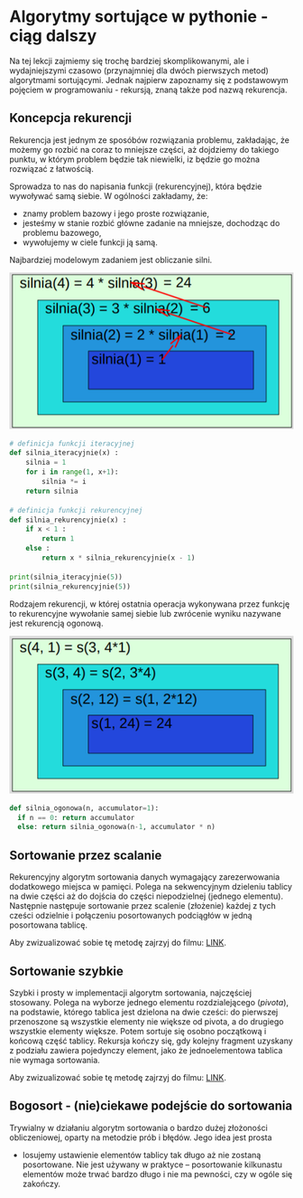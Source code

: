# Algorytmy sortujące w pythonie - ciąg dalszy

Na tej lekcji zajmiemy się trochę bardziej skomplikowanymi, ale i wydajniejszymi czasowo (przynajmniej dla dwóch pierwszych metod) algorytmami sortującymi.
Jednak najpierw zapoznamy się z podstawowym pojęciem w programowaniu - rekursją, znaną także pod nazwą rekurencja.

## Koncepcja rekurencji

Rekurencja jest jednym ze sposóbów rozwiązania problemu, zakładając, że możemy go rozbić na coraz to mniejsze części, aż dojdziemy do takiego punktu, 
w którym problem będzie tak niewielki, iz będzie go można rozwiązać z łatwością.

Sprowadza to nas do napisania funkcji (rekurencyjnej), która będzie wywoływać samą siebie. W ogólności zakładamy, że:

- znamy problem bazowy i jego proste rozwiązanie,
- jesteśmy w stanie rozbić główne zadanie na mniejsze, dochodząc do problemu bazowego,
- wywołujemy w ciele funkcji ją samą.

Najbardziej modelowym zadaniem jest obliczanie silni.

![](rekurencja.png)

```python
# definicja funkcji iteracyjnej
def silnia_iteracyjnie(x) :
    silnia = 1
    for i in range(1, x+1):
        silnia *= i
    return silnia

# definicja funkcji rekurencyjnej
def silnia_rekurencyjnie(x) :
    if x < 1 :
        return 1
    else :
        return x * silnia_rekurencyjnie(x - 1)

print(silnia_iteracyjnie(5))
print(silnia_rekurencyjnie(5))
```

Rodzajem rekurencji, w której ostatnia operacja wykonywana przez funkcję to rekurencyjne wywołanie samej siebie lub zwrócenie wyniku nazywane 
jest rekurencją ogonową.

![](ogonowa.png)

```python
def silnia_ogonowa(n, accumulator=1):
  if n == 0: return accumulator
  else: return silnia_ogonowa(n-1, accumulator * n)
```

## Sortowanie przez scalanie

Rekurencyjny algorytm sortowania danych wymagający zarezerwowania dodatkowego miejsca w pamięci. Polega na sekwencyjnym dzieleniu tablicy na 
dwie części aż do dojścia do części niepodzielnej (jednego elementu). Następnie następuje sortowanie przez scalenie (złożenie) każdej 
z tych cześci odzielnie i połączeniu posortowanych podciągłów w jedną posortowana tablicę.

Aby zwizualizować sobie tę metodę zajrzyj do filmu: [LINK](https://www.youtube.com/watch?v=XaqR3G_NVoo&ab_channel=AlgoRythmics).

## Sortowanie szybkie

Szybki i prosty w implementacji algorytm sortowania, najczęściej stosowany. Polega na wyborze jednego elementu rozdzialejącego (*pivota*), 
na podstawie, którego tablica jest dzielona na dwie cześci: do pierwszej przenoszone są wszystkie elementy nie większe od pivota, 
a do drugiego wszystkie elementy większe. Potem sortuje się osobno początkową i końcową część tablicy. Rekursja kończy się, 
gdy kolejny fragment uzyskany z podziału zawiera pojedynczy element, jako że jednoelementowa tablica nie wymaga sortowania.

Aby zwizualizować sobie tę metodę zajrzyj do filmu: [LINK](https://www.youtube.com/watch?v=ywWBy6J5gz8&ab_channel=AlgoRythmics).

## Bogosort - (nie)ciekawe podejście do sortowania

Trywialny w działaniu algorytm sortowania o bardzo dużej złożoności obliczeniowej, oparty na metodzie prób i błędów. Jego idea jest prosta 
- losujemy ustawienie elementów tablicy tak długo aż nie zostaną posortowane. Nie jest używany w praktyce – posortowanie kilkunastu elementów 
może trwać bardzo długo i nie ma pewności, czy w ogóle się zakończy.
